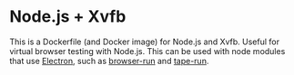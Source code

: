 # Node.js + Xvfb

This is a Dockerfile (and Docker image) for Node.js and Xvfb. Useful for virtual browser testing with Node.js. This can be used with node modules that use [Electron](http://ghub.io/electron), such as [browser-run](http://ghub.io/browser-run) and [tape-run](http://ghub.io/tape-run).
